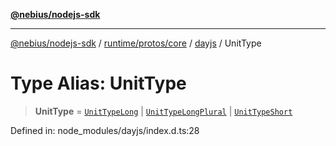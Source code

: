 [**@nebius/nodejs-sdk**](../../../../../README.md)

---

[@nebius/nodejs-sdk](../../../../../README.md) / [runtime/protos/core](../../README.md) / [dayjs](../README.md) / UnitType

# Type Alias: UnitType

> **UnitType** = [`UnitTypeLong`](UnitTypeLong.md) \| [`UnitTypeLongPlural`](UnitTypeLongPlural.md) \| [`UnitTypeShort`](UnitTypeShort.md)

Defined in: node_modules/dayjs/index.d.ts:28

